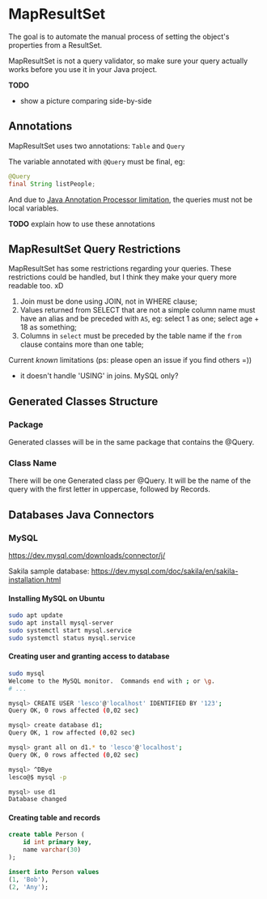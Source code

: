 # MapResultSet

The goal is to automate the manual process of setting the object's properties from a ResultSet.

MapResultSet is not a query validator, so make sure your
query actually works before you use it in your Java project.

**TODO**
  - show a picture comparing side-by-side

## Annotations

MapResultSet uses two annotations: `Table` and `Query`

The variable annotated with `@Query` must be final, eg:
```java
@Query
final String listPeople;
```

And due to [Java Annotation Processor limitation](https://stackoverflow.com/questions/3285652/how-can-i-create-an-annotation-processor-that-processes-a-local-variable), the queries must not
be local variables.

**TODO** explain how to use these annotations

## MapResultSet Query Restrictions

MapResultSet has some restrictions regarding your queries.
These restrictions could be handled, but I think they make
your query more readable too. xD

1. Join must be done using JOIN, not in WHERE clause;
2. Values returned from SELECT that are not a simple column name must
   have an alias and be preceded with `AS`, eg: select 1 as one; select age + 18 as something;
3. Columns in `select` must be preceded by the table name if the `from` clause contains
more than one table;

Current *known* limitations (ps: please open an issue if you find others =))
 - it doesn't handle 'USING' in joins. MySQL only?


## Generated Classes Structure

### Package

Generated classes will be in the same package that contains the @Query.

### Class Name

There will be one Generated class per @Query.
It will be the name of the query with the first letter in uppercase,
followed by Records.

## Databases Java Connectors


### MySQL

https://dev.mysql.com/downloads/connector/j/


Sakila sample database: https://dev.mysql.com/doc/sakila/en/sakila-installation.html


#### Installing MySQL on Ubuntu

```sh
sudo apt update
sudo apt install mysql-server
sudo systemctl start mysql.service
sudo systemctl status mysql.service
```

#### Creating user and granting access to database

```sh
sudo mysql
Welcome to the MySQL monitor.  Commands end with ; or \g.
# ...

mysql> CREATE USER 'lesco'@'localhost' IDENTIFIED BY '123';
Query OK, 0 rows affected (0,02 sec)

mysql> create database d1;
Query OK, 1 row affected (0,02 sec)

mysql> grant all on d1.* to 'lesco'@'localhost';
Query OK, 0 rows affected (0,02 sec)

mysql> ^DBye
lesco@$ mysql -p

mysql> use d1
Database changed
```

#### Creating table and records

```sql
create table Person (
	id int primary key,
	name varchar(30)
);

insert into Person values
(1, 'Bob'),
(2, 'Any');
```
